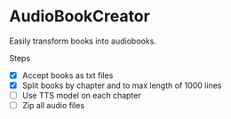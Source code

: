 # AudioBookCreator

Easily transform books into audiobooks.

Steps
- [x] Accept books as txt files
- [x] Split books by chapter and to max length of 1000 lines
- [ ] Use TTS model on each chapter
- [ ] Zip all audio files
